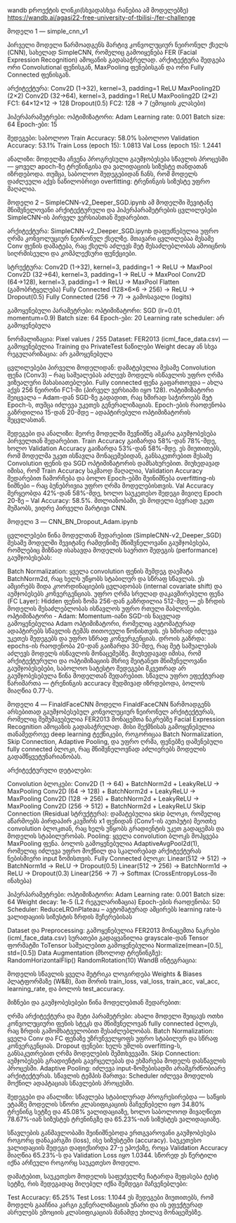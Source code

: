 
wandb pროექტის ლინკი(სხვადასხვა რანებია ამ მოდელებზე) https://wandb.ai/agasi22-free-university-of-tbilisi-/fer-challenge


მოდელი 1 — simple_cnn_v1 

პირველი მოდელი წარმოადგენს მარტივ კონვოლუციურ ნეირონულ ქსელს (CNN), სახელად SimpleCNN, რომელიც გამოიყენება FER (Facial Expression Recognition) ამოცანის გადასაჭრელად. არქიტექტურა შედგება ორი Convolutional ფენისგან, MaxPooling ფენებისგან და ორი Fully Connected ფენისგან.

არქიტექტურა:
Conv2D (1→32), kernel=3, padding=1
ReLU
MaxPooling2D (2×2)
Conv2D (32→64), kernel=3, padding=1
ReLU
MaxPooling2D (2×2)
FC1: 64×12×12 → 128
Dropout(0.5)
FC2: 128 → 7 (ემოციის კლასები)

ჰიპერპარამეტრები:
ოპტიმიზატორი: Adam
Learning rate: 0.001
Batch size: 64
Epoch-ები: 15

შედეგები:
საბოლოო Train Accuracy: 58.0%
საბოლოო Validation Accuracy: 53.1%
Train Loss (epoch 15): 1.0813
Val Loss (epoch 15): 1.2441

ანალიზი:
მოდელმა აჩვენა პროგრესული გაუმჯობესება სწავლის პროცესში — ყოველ apoch-ზე ტრენინგისა და ვალიდაციის სიზუსტე თანდათან იზრდებოდა. თუმცა, საბოლოო შედეგებიდან ჩანს, რომ მოდელს დაძლეული აქვს ნაწილობრივი overfitting: ტრენინგის სიზუსტე უფრო მაღალია.




მოდელი 2 – SimpleCNN-v2_Deeper_SGD.ipynb
ამ მოდელში შევიტანე მნიშვნელოვანი არქიტექტურული და ჰიპერპარამეტრების ცვლილებები SimpleCNN-ის პირველ ვერსიასთან შედარებით.

არქიტექტურა:
SimpleCNN-v2_Deeper_SGD.ipynb დაფუძნებულია უფრო ღრმა კონვოლუციურ ნეირონულ ქსელზე. მთავარი ცვლილებაა მესამე Conv ფენის დამატება, რაც ქსელს აძლევს მეტ შესაძლებლობას ამოიცნოს სიღრმისეული და კომპლექსური ფუნქციები.

სტრუქტურა:
Conv2D (1→32), kernel=3, padding=1 → ReLU → MaxPool
Conv2D (32→64), kernel=3, padding=1 → ReLU → MaxPool
Conv2D (64→128), kernel=3, padding=1 → ReLU → MaxPool
Flatten (გამობრტყელება)
Fully Connected (128×6×6 → 256) → ReLU → Dropout(0.5)
Fully Connected (256 → 7) → გამოსავალი (logits)

გამოყენებული პარამეტრები:
ოპტიმიზატორი: SGD (lr=0.01, momentum=0.9)
Batch size: 64
Epoch-ები: 20
Learning rate scheduler: არ გამოყენებულა

ნორმალიზაცია: Pixel values / 255
Dataset: FER2013 (icml_face_data.csv) — გამოყენებულია Training და PrivateTest ნაწილები
Weight decay ან სხვა რეგულარიზაცია: არ გამოყენებულა

ცვლილებები პირველი მოდელიდან:
დამატებულია მესამე Convolution ფენა (Conv3) – რაც საშუალებას აძლევს მოდელს ისწავლოს უფრო ღრმა ვიზუალური მახასიათებლები.
Fully connected ფენა გაფართოვდა – ახლა აქვს 256 ნეირონი FC1-ში (პირველ ვერსიაში იყო 128).
ოპტიმიზატორი შეიცვალა – Adam-დან SGD-ზე გადადით, რაც ხშირად საჭიროებს მეტ Epoch-ს, თუმცა იძლევა უკეთეს გენერალიზაციას.
Epoch-ების რაოდენობა გაზრდილია 15-დან 20-მდე – ადაპტირებული ოპტიმიზატორის შეცვლასთან.

შედეგები და ანალიზი:
მეორე მოდელში შევნიშნე აშკარა გაუმჯობესება პირველთან შედარებით. Train Accuracy გაიზარდა 58%-დან 78%-მდე, ხოლო Validation Accuracy გაიზარდა 53%-დან 58%-მდე. ეს მიუთითებს, რომ მოდელმა უკეთ ისწავლა მონაცემებიდან, განსაკუთრებით მესამე Convolution ფენის და SGD ოპტიმიზატორის დამსახურებით.
მიუხედავად იმისა, რომ Train Accuracy საკმაოდ მაღალია, Validation Accuracy შედარებით ჩამორჩება და ბოლო Epoch-ებში შეინიშნება overfitting-ის ნიშნები – რაც ბუნებრივია უფრო ღრმა მოდელებისთვის.
Val Accuracy მერყეობდა 42%-დან 58%-მდე, ხოლო საუკეთესო შედეგი მივიღე Epoch 20-ზე – Val Accuracy: 58.5%. მთლიანობაში, ეს მოდელი ბევრად უკეთ მუშაობს, ვიდრე პირველი მარტივი CNN.




მოდელი 3 — CNN_BN_Dropout_Adam.ipynb

ცვლილებები წინა მოდელთან შედარებით (SimpleCNN-v2_Deeper_SGD)
მესამე მოდელში შევიტანე რამდენიმე მნიშვნელოვანი გაუმჯობესება, რომლებიც მიზნად ისახავდა მოდელის საერთო შედეგის (performance) გაუმჯობესებას:

Batch Normalization:
ყველა convolution ფენის შემდეგ დაემატა BatchNorm2d, რაც ხელს უწყობს სტაბილურ და სწრაფ სწავლას. ეს ამცირებს შიდა კოორდინაციების ცვლადობას (internal covariate shift) და აუმჯობესებს კონვერგენციას.
უფრო ღრმა სრულად დაკავშირებული ფენა (FC Layer):
Hidden ფენის ზომა 256-დან გაზრდილია 512-მდე — ეს ზრდის მოდელის შესაძლებლობას ისწავლოს უფრო რთული შაბლონები.
ოპტიმიზატორი - Adam:
Momentum-იანი SGD-ის ნაცვლად გამოყენებულია Adam ოპტიმიზატორი, რომელიც ავტომატურად ადაპტირებს სწავლის ტემპს თითოეული წონისთვის. ეს ხშირად იძლევა უკეთეს შედეგებს და უფრო სწრაფ კონვერგენციას.
დროის გაზრდა:
epochs-ის რაოდენობა 20-დან გაიზარდა 30-მდე, რაც მეტ საშუალებას აძლევს მოდელს ისწავლოს მონაცემებზე.
მიუხედავად იმისა, რომ არქიტექტურული და ოპტიმიზაციის მხრივ შეიტანეთ მნიშვნელოვანი გაუმჯობესებები, საბოლოო სატესტო შედეგები მკვეთრად არ გაუმჯობესებულა წინა მოდელთან შედარებით.
სწავლა უფრო ეფექტურად წარიმართა — ტრენინგის accuracy მუდმივად იზრდებოდა, ბოლოს მიაღწია 0.77-ს.





მოდელი 4 — FinaldFaceCNN
მოდელი FinaldFaceCNN წარმოადგენს არსებითად გაუმჯობესებულ კონვოლუციურ ნეირონულ არქიტექტურას, რომელიც შემუშავებულია FER2013 მონაცემთა ნაკრებზე Facial Expression Recognition ამოცანის გადასაჭრელად. მისი შექმნისას გამოყენებულია თანამედროვე deep learning ტექნიკები, როგორიცაა Batch Normalization, Skip Connection, Adaptive Pooling, და უფრო ღრმა, ფენებზე დაშენებული fully connected ბლოკი, რაც მნიშვნელოვნად აძლიერებს მოდელის გადამწყვეტუნარიანობას.

არქიტექტურული დეტალები:

Convolution ბლოკები:
Conv2D (1 → 64) + BatchNorm2d + LeakyReLU → MaxPooling
Conv2D (64 → 128) + BatchNorm2d + LeakyReLU → MaxPooling
Conv2D (128 → 256) + BatchNorm2d + LeakyReLU → MaxPooling
Conv2D (256 → 512) + BatchNorm2d + LeakyReLU
Skip Connection (Residual სტრუქტურა):
დამატებულია skip ბლოკი, რომელიც აწარმოებს პირდაპირ კავშირს x1 ფენიდან (Conv1-ის აუთპუტი) მეოთხე convolution ბლოკთან, რაც ხელს უწყობს გრადიენტის უკეთ გადაცემას და მოდელის სტაბილურობას.
Pooling:
ყველა convolution ბლოკს მოჰყვება MaxPooling ფენა.
ბოლოს გამოყენებულია AdaptiveAvgPool2d(1), რომელიც იძლევა უფრო მოქნილ და სკალირებად არქიტექტურას ნებისმიერი input ზომისთვის.
Fully Connected ბლოკი:
Linear(512 → 512) → BatchNorm1d → ReLU → Dropout(0.5)
Linear(512 → 256) → BatchNorm1d → ReLU → Dropout(0.3)
Linear(256 → 7) → Softmax (CrossEntropyLoss-ში ინახება)

ჰიპერპარამეტრები:
ოპტიმიზატორი: Adam
Learning rate: 0.001
Batch size: 64
Weight decay: 1e-5 (L2 რეგულარიზაცია)
Epoch-ების რაოდენობა: 50
Scheduler: ReduceLROnPlateau – ავტომატურად ამცირებს learning rate-ს ვალიდაციის სიზუსტის ზრდის შეჩერებისას

Dataset და Preprocessing:
გამოყენებულია FER2013 მონაცემთა ნაკრები (icml_face_data.csv)
სურათები გადაყვანილია grayscale-დან Tensor ფორმატში ToTensor საშუალებით
გამოყენებულია Normalize(mean=[0.5], std=[0.5])
Data Augmentation (მხოლოდ ტრენინგზე):
RandomHorizontalFlip()
RandomRotation(10)
WandB ინტეგრაცია:

მოდელის სწავლის ყველა მეტრიკა ლოგირდება Weights & Biases პლატფორმაზე (W&B), მათ შორის train_loss, val_loss, train_acc, val_acc, learning_rate, და ბოლოს test_accuracy.

მიზნები და გაუმჯობესებები წინა მოდელებთან შედარებით:

ღრმა არქიტექტურა და მეტი პარამეტრები: ახალი მოდელი შეიცავს ოთხი კონვოლუციური ფენის სტეკს და მნიშვნელოვან fully connected ბლოკს, რაც ზრდის გამომხატველობით შესაძლებლობას.
Batch Normalization: ყველა Conv და FC ფენაზე უზრუნველყოფს უფრო სტაბილურ და სწრაფ კონვერგენციას.
Dropout ფენები: ხელს უშლის overfitting-ს, განსაკუთრებით ღრმა მოდელების შემთხვევაში.
Skip Connection: აუმჯობესებს გრადიენტის გავრცელებას და ეხმარება მოდელს დასწავლის პროცესში.
Adaptive Pooling: იძლევა input-ზომებისადმი არამგრძნობიარე არქიტექტურას.
სწავლის ტემპის მართვა: Scheduler იძლევა მოდელის მოქნილ ადაპტაციას სწავლების პროცესში.

შედეგები და ანალიზი:
 სწავლება სტაბილურად პროგრესირებდა — საწყის ეტაპზე მოდელის სწორი კლასიფიკაციის მაჩვენებელი იყო 34.80% ტრენინგ სეტზე და 45.08% ვალიდაციაზე, ხოლო საბოლოოდ მივაღწიეთ 78.67%-იან სიზუსტეს ტრენინგზე და 65.23%-იან სიზუსტეს ვალიდაციაზე.

სწავლების განმავლობაში შეინიშნებოდა ერთგვაროვანი გაუმჯობესება როგორც დანაკარგში (loss), ისე სიზუსტეში (accuracy). საუკეთესო ვალიდაციის შედეგი დაფიქსირდა 27-ე ეპოქაზე, როცა Validation Accuracy მიაღწია 65.23%-ს და Validation Loss იყო 1.0344. სწორედ ეს წერტილი იქნა არჩეული როგორც საუკეთესო მოდელი.

დამატებით, საუკეთესო მოდელის საფუძველზე ჩატარდა შეფასება ტესტ სეტზე, რის შედეგადაც მიღებულ იქნა შემდეგი მაჩვენებლები:

Test Accuracy: 65.25%
Test Loss: 1.1044
ეს შედეგები მიუთითებს, რომ მოდელს გააჩნია კარგი გენერალიზაციის უნარი და ის ეფექტურად ასრულებს ემოციის კლასიფიკაციას მანამდე უხილავ მონაცემებზე.


